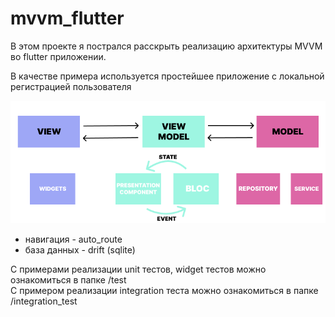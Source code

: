 # mvvm_flutter
В этом проекте я пострался расскрыть реализацию архитектуры MVVM во flutter приложении.

В качестве примера используется простейшее приложение с локальной регистрацией пользователя

![Alt text](/assets/images/mvvm.png?raw=true "Title")


* навигация - auto_route
* база данных - drift (sqlite)

С примерами реализации unit тестов, widget тестов можно ознакомиться в папке /test<br>
C примером реализации integration теста можно ознакомиться в папке /integration_test
